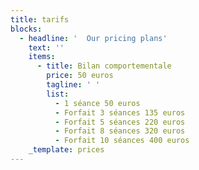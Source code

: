 ```yaml
---
title: tarifs
blocks:
  - headline: '  Our pricing plans'
    text: ''
    items:
      - title: Bilan comportementale
        price: 50 euros
        tagline: ' '
        list:
          - 1 séance 50 euros
          - Forfait 3 séances 135 euros
          - Forfait 5 séances 220 euros
          - Forfait 8 séances 320 euros
          - Forfait 10 séances 400 euros
    _template: prices
---
```


